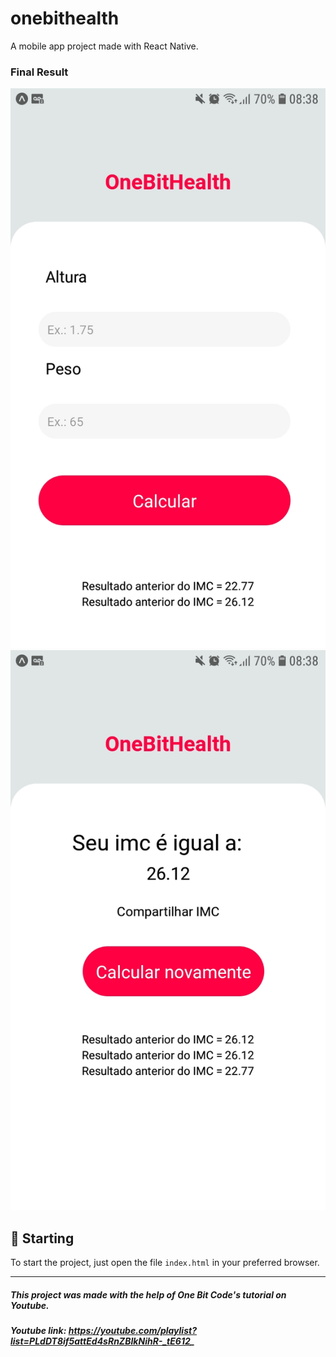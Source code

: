 # onebithealth
A mobile app project made with React Native.

### Final Result
<img src="assets/onebithealth-submit.jpeg"/>
<img src="assets/onebithealth-result.jpeg"/>

## 🚀 Starting

To start the project, just open the file `index.html` in your preferred browser.

---
##### This project was made with the help of One Bit Code's tutorial on Youtube.
##### Youtube link: https://youtube.com/playlist?list=PLdDT8if5attEd4sRnZBIkNihR-_tE612_
